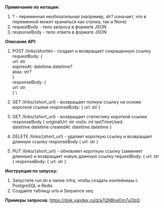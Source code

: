 **Примечание по нотации:**
1) ? - переменная необязательная (например, str? означает, что в переменной может храниться как строка, так и None)
2) requestBody - тело запроса в формате JSON
3) responseBody - тело ответа в формате JSON

**Описание API:**
1) POST /links/shorten - создает и возвращает сокращенную ссылку \
   requestBody: { \
     url: str \
     expiresAt: datetime.datetime? \
     alias: str? \
   } \
   responseBody: { \
     url: str \
   } \

2) GET /links/{short_url} - возвращает полную ссылку на основе короткой ссылки
   responseBody: {
     url: str
   }
  
3) GET /links/{short_url} - возвращает статистику короткой ссылки
   responseBody {
     originalUrl: str
     visits: int
     lastTimeUsed: datetime.datetime
     createdAt: datetime.datetime
   }

4) DELETE /links/{short_url} - удаляет короткую ссылку и возвращает длинную ссылку
   responseBody {
    url: str
   }

5) PUT /links/{short_url} - обновляет короткую ссылку (заменяет длинную) и возвращает новую длинную ссылку
   requestBody: {
     url: str
   }
   responseBody: {
     url: str
   }
   
**Инструкция по запуску:**
1) Запустите run.sh в папке infra, чтобы создать контейнеры с PostgreSQL и Redis
2) Создайте таблицу urls и Sequence seq

**Примеры запросов:**
https://disk.yandex.ru/d/a7QNBneDm7uObQ
